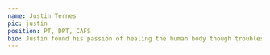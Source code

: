```yaml
---
name: Justin Ternes
pic: justin
position: PT, DPT, CAFS
bio: Justin found his passion of healing the human body though troubleshooting and problem solving his own athletic injuries while growing up in Fayetteville, Arkansas. He has developed his treatment to focus on full body movements strongly influenced by his co-workers at RISE and Applied Functional Science. In his spare time, he is learning how to surf, playing basketball and golf, and exploring his new home in Southern California.
---
```

